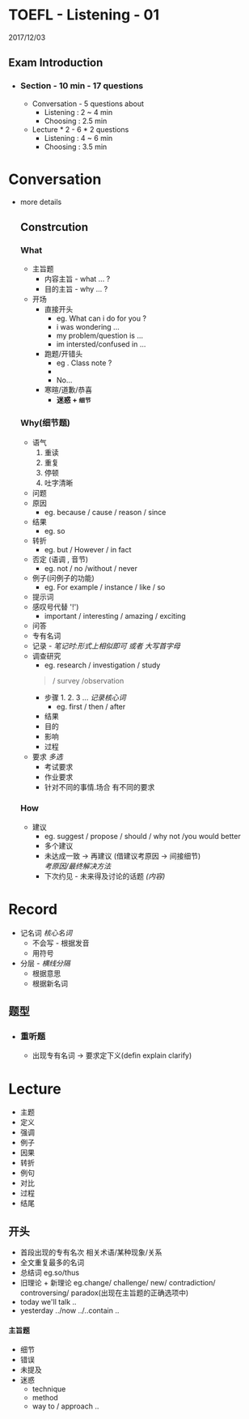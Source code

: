 TOEFL - Listening - 01
=
2017/12/03
## Exam Introduction
- ### Section - 10 min - 17 questions
    - Conversation - 5 questions about
        - Listening : 2 ~ 4 min
        - Choosing : 2.5 min
    - Lecture * 2 - 6 * 2 questions
        - Listening : 4 ~ 6 min
        - Choosing : 3.5 min
# Conversation
- more details
    ## Constrcution 
    ### What
    - 主旨题
        - 内容主旨 - what ... ?
        - 目的主旨 - why ... ?
    - 开场
        - 直接开头
            - eg. What can i do for you ?       
            - i was wondering ...
            - my problem/question is ...
            - im intersted/confused in ...
        - 跑题/开错头
            - eg . Class note ?
            - 
            - No...
        - 寒暄/道歉/恭喜 
            - **迷惑 + `细节`**
    ### Why(细节题)
    - 语气
        1. 重读
        1. 重复
        1. 停顿
        1. 吐字清晰
    - 问题
    - 原因
        -  eg. because / cause / reason / since
    - 结果
        - eg. so
    - 转折
        - eg. but / However / in fact
    - 否定 (语调 , 音节)
        - eg. not / no /without / never      
    - 例子(问例子的功能)
        - eg. For example / instance / like / so
    - 提示词
    - 感叹号代替 '!')
        -  important / interesting / amazing / exciting 
    - 问答
    - 专有名词
    - 记录 - *笔记时:形式上相似即可 或者 大写首字母*
    - 调查研究
        -  eg. research / investigation / study 
        >  / survey /observation
        - 步骤 1. 2. 3 ... *记录核心词*
            - eg. first / then / after 
        - 结果
        - 目的
        - 影响
        - 过程
    - 要求 *多选*
        -  考试要求
        -  作业要求
        - 针对不同的事情.场合 有不同的要求
    ### How 
    - 建议 
        - eg. suggest / propose / should / why not /you would better
        - 多个建议
        - 未达成一致 -> 再建议 (借建议考原因 -> 间接细节)  
                 *考原因/最终解决方法*
        - 下次约见 - 未来得及讨论的话题 *(内容)*

# Record 
- 记名词 *核心名词* 
    - 不会写 - 根据发音
    - 用符号
- 分层 - *横线分隔*
    - 根据意思
    - 根据新名词
## 题型
* ### 重听题 
    * 出现专有名词 -> 要求定下义(defin explain clarify)


Lecture
==========
* 主题
* 定义
* 强调
* 例子
* 因果
* 转折
* 例句
* 对比
* 过程
* 结尾
## 开头
* 首段出现的专有名次 相关术语/某种现象/关系
* 全文重复最多的名词
* 总结词 eg.so/thus
* 旧理论 + 新理论 eg.change/ challenge/ new/ contradiction/ controversing/ paradox(出现在主旨题的正确选项中) 
* today we'll talk ..
* yesterday ../now ../..contain ..
#### 主旨题
* 细节
* 错误
* 未提及
* 迷惑
    * technique
    * method
    * way to / approach ..